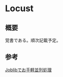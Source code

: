 # Locust

## 概要
覚書である。順次記載予定。


## 参考
[Joblibでお手軽並列処理](https://qiita.com/Yuhsak/items/1e8533343cf5458e2e08)  
